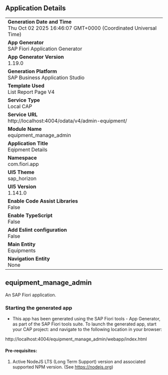 ## Application Details
|               |
| ------------- |
|**Generation Date and Time**<br>Thu Oct 02 2025 16:46:07 GMT+0000 (Coordinated Universal Time)|
|**App Generator**<br>SAP Fiori Application Generator|
|**App Generator Version**<br>1.19.0|
|**Generation Platform**<br>SAP Business Application Studio|
|**Template Used**<br>List Report Page V4|
|**Service Type**<br>Local CAP|
|**Service URL**<br>http://localhost:4004/odata/v4/admin-equipment/|
|**Module Name**<br>equipment_manage_admin|
|**Application Title**<br>Eqipment Details|
|**Namespace**<br>com.fiori.app|
|**UI5 Theme**<br>sap_horizon|
|**UI5 Version**<br>1.141.0|
|**Enable Code Assist Libraries**<br>False|
|**Enable TypeScript**<br>False|
|**Add Eslint configuration**<br>False|
|**Main Entity**<br>Equipments|
|**Navigation Entity**<br>None|

## equipment_manage_admin

An SAP Fiori application.

### Starting the generated app

-   This app has been generated using the SAP Fiori tools - App Generator, as part of the SAP Fiori tools suite.  To launch the generated app, start your CAP project:  and navigate to the following location in your browser:

http://localhost:4004/equipment_manage_admin/webapp/index.html

#### Pre-requisites:

1. Active NodeJS LTS (Long Term Support) version and associated supported NPM version.  (See https://nodejs.org)


